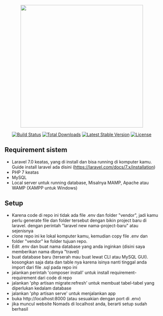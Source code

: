 <p align="center"><a href="https://laravel.com" target="_blank"><img src="https://raw.githubusercontent.com/laravel/art/master/logo-lockup/5%20SVG/2%20CMYK/1%20Full%20Color/laravel-logolockup-cmyk-red.svg" width="400"></a></p>

<p align="center">
<a href="https://travis-ci.org/laravel/framework"><img src="https://travis-ci.org/laravel/framework.svg" alt="Build Status"></a>
<a href="https://packagist.org/packages/laravel/framework"><img src="https://poser.pugx.org/laravel/framework/d/total.svg" alt="Total Downloads"></a>
<a href="https://packagist.org/packages/laravel/framework"><img src="https://poser.pugx.org/laravel/framework/v/stable.svg" alt="Latest Stable Version"></a>
<a href="https://packagist.org/packages/laravel/framework"><img src="https://poser.pugx.org/laravel/framework/license.svg" alt="License"></a>
</p>
 
## Requirement sistem

- Laravel 7.0 keatas, yang di install dan bisa running di komputer kamu. Guide install laravel ada disini (https://laravel.com/docs/7.x/installation)
- PHP 7 keatas
- MySQL
- Local server untuk running database, Misalnya MAMP, Apache atau WAMP (XAMPP untuk Windows)

## Setup

- Karena code di repo ini tidak ada file .env dan folder "vendor", jadi kamu perlu generate file dan folder tersebut dengan bikin project baru di laravel. dengan perintah "laravel new nama-project-baru" atau sejenisnya
- clone repo ini ke lokal komputer kamu, kemudian copy file .env dan folder "vendor" ke folder tujuan repo.
- Edit .env dan buat nama database yang anda inginkan (disini saya memberikan nama dbnya "travel)
- buat database baru (terserah mau buat lewat CLI atau MySQL GUI). kosongkan saja data dan table nya karena isinya nanti tinggal anda import dari file .sql pada repo ini
- jalankan perintah 'composer install' untuk install requirement-requirement dari code di repo
- jalankan 'php artisan migrate:refresh' untuk membuat tabel-tabel yang diperlukan kedalam database
- jalankan 'php artisan serve' untuk menjalankan app
- buka http://localhost:8000 (atau sesuakian dengan port di .env)
- jika muncul website Nomads di localhost anda, berarti setup sudah berhasil

